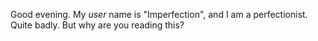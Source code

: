 Good evening. My *user* name is "Imperfection", and I am a perfectionist. Quite badly. But why are you reading this?
